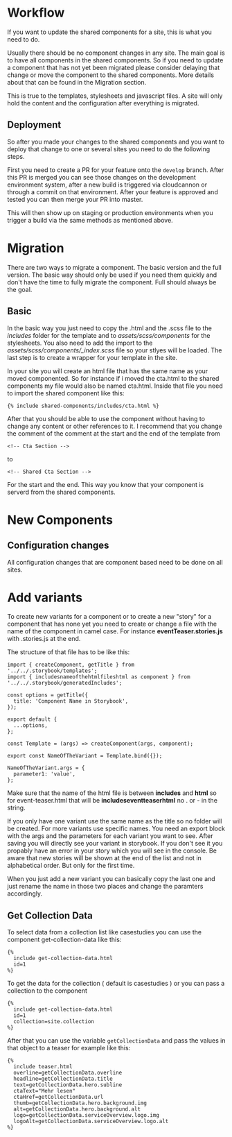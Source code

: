 # Workflow

If you want to update the shared components for a site, this is what you need to do.

Usually there should be no component changes in any site. The main goal is to have all components in the shared components.
So if you need to update a component that has not yet been migrated please consider delaying that change or move the component to
the shared components. More details about that can be found in the Migration section.

This is true to the templates, stylesheets and javascript files. A site will only hold the content and the configuration after everything is migrated.

## Deployment

So after you made your changes to the shared components and you want to deploy that change to one or several sites you need to do the following steps.

First you need to create a PR for your feature onto the `develop` branch. After this PR is merged you can see those changes on the development environment system,
after a new build is triggered via cloudcannon or through a commit on that environment. After your feature is approved and tested you can then merge your PR into master.

This will then show up on staging or production environments when you trigger a build via the same methods as mentioned above.

# Migration

There are two ways to migrate a component. The basic version and the full version. The basic way should only be used if you need them quickly and don't have the time to fully migrate the component. Full should always be the goal. 

## Basic

In the basic way you just need to copy the .html and the .scss file to the _includes_ folder for the template and to _assets/scss/components_ for the stylesheets. You also need to add the
import to the _assets/scss/components/\_index.scss_ file so your stlyes will be loaded. The last step is to create a wrapper for your template in the site.

In your site you will create an html file that has the same name as your moved componented. So for instance if i moved the cta.html to the shared components my file would also be named cta.html. Inside that file you need to import the shared component like this:

```
{% include shared-components/includes/cta.html %}
```

After that you should be able to use the component without having to change any content or other references to it. I recommend that you change the comment of the comment at the start and the end of the template from

```
<!-- Cta Section -->
```

to

```
<!-- Shared Cta Section -->
```

For the start and the end. This way you know that your component is serverd from the shared components.

# New Components

## Configuration changes

All configuration changes that are component based need to be done on all sites.

# Add variants

To create new variants for a component or to create a new "story" for a component that has none yet you need to create or change a file with the name of the component in camel case. For instance **eventTeaser.stories.js** with .stories.js at the end.

The structure of that file has to be like this:

```
import { createComponent, getTitle } from '../../.storybook/templates';
import { includesnameofthehtmlfileshtml as component } from '../../.storybook/generatedIncludes';

const options = getTitle({
  title: 'Component Name in Storybook',
});

export default {
  ...options,
};

const Template = (args) => createComponent(args, component);

export const NameOfTheVariant = Template.bind({});

NameOfTheVariant.args = {
  parameter1: 'value',
};

```

Make sure that the name of the html file is between **includes** and **html** so for event-teaser.html that will be **includeseventteaserhtml** no . or - in the string.

If you only have one variant use the same name as the title so no folder will be created. For more variants use specific names. You need an export block with the args and the parameters for each variant you want to see. After saving you will directly see your variant in storybook. If you don't see it you propably have an error in your story which you will see in the console. Be aware that new stories will be shown at the end of the list and not in alphabetical order. But only for the first time.

When you just add a new variant you can basically copy the last one and just rename the name in those two places and change the paramters accordingly.

## Get Collection Data

To select data from a collection list like casestudies you can use the component get-collection-data like this:

```
{%
  include get-collection-data.html
  id=1
%}
```

To get the data for the collection ( default is casestudies ) or you can pass a collection to the component

```
{%
  include get-collection-data.html
  id=1
  collection=site.collection
%}
```

After that you can use the variable `getCollectionData` and pass the values in that object to a teaser for example like this:

```
{%
  include teaser.html
  overline=getCollectionData.overline
  headline=getCollectionData.title
  text=getCollectionData.hero.subline
  ctaText="Mehr lesen"
  ctaHref=getCollectionData.url
  thumb=getCollectionData.hero.background.img
  alt=getCollectionData.hero.background.alt
  logo=getCollectionData.serviceOverview.logo.img
  logoAlt=getCollectionData.serviceOverview.logo.alt
%}
```
